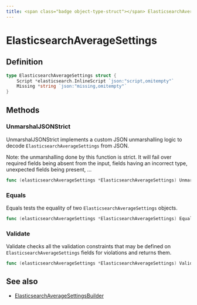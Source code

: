 ```yaml
---
title: <span class="badge object-type-struct"></span> ElasticsearchAverageSettings
---
```

# <span class="badge object-type-struct"></span> ElasticsearchAverageSettings

## Definition

```go
type ElasticsearchAverageSettings struct {
    Script *elasticsearch.InlineScript `json:"script,omitempty"`
    Missing *string `json:"missing,omitempty"`
}
```
## Methods

### <span class="badge object-method"></span> UnmarshalJSONStrict

UnmarshalJSONStrict implements a custom JSON unmarshalling logic to decode `ElasticsearchAverageSettings` from JSON.

Note: the unmarshalling done by this function is strict. It will fail over required fields being absent from the input, fields having an incorrect type, unexpected fields being present, …

```go
func (elasticsearchAverageSettings *ElasticsearchAverageSettings) UnmarshalJSONStrict(raw []byte) error
```

### <span class="badge object-method"></span> Equals

Equals tests the equality of two `ElasticsearchAverageSettings` objects.

```go
func (elasticsearchAverageSettings *ElasticsearchAverageSettings) Equals(other ElasticsearchAverageSettings) bool
```

### <span class="badge object-method"></span> Validate

Validate checks all the validation constraints that may be defined on `ElasticsearchAverageSettings` fields for violations and returns them.

```go
func (elasticsearchAverageSettings *ElasticsearchAverageSettings) Validate() error
```

## See also

 * <span class="badge builder"></span> [ElasticsearchAverageSettingsBuilder](./builder-ElasticsearchAverageSettingsBuilder.md)

